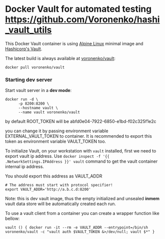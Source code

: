 # Docker Vault for automated testing  https://github.com/Voronenko/hashi_vault_utils

This Docker Vault container is using [Alpine Linux](https://hub.docker.com/_/alpine/) minimal image and [Hashicorp's Vault](https://vaultproject.io/).

The  latest build is always available at [voronenko/vault](https://registry.hub.docker.com/u/voronenko/vault/):

`docker pull voronenko/vault`

### Starting dev server

Start vault server in a **dev mode**:

```
docker run -d \
      -p 8200:8200 \
      --hostname vault \
      --name vault voronenko/vault
```

by default ROOT_TOKEN will be abfd0e04-7922-6850-e1bd-f02c325f1e2c

you can change it by passing environment variable  EXTERNAL_VAULT_TOKEN to container.
It is recommended to export this token as environment variable VAULT_TOKEN too.

To initialize Vault, on your workstation with `vault` installed, first we need to export vault ip address.
Use  `docker inspect -f '{{ .NetworkSettings.IPAddress }}' vault` command to get the vault container internal ip address.

You should export this address as VAULT_ADDR
```
# The address must start with protocol specifier!
export VAULT_ADDR='http://a.b.c.d:8200'
```

Note: this is dev vault image, thus the empty initialized and unsealed **inmem** vault data store will be automatically created each run.


To use a vault client from a container you can create a wrapper function like bellow:

```
vault () { docker run -it --rm -e VAULT_ADDR --entrypoint=/bin/sh voronenko/vault -c "vault auth $VAULT_TOKEN &>/dev/null; vault $*" }
```
